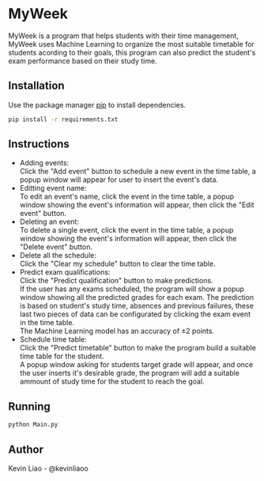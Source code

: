 # MyWeek

MyWeek is a program that helps students with their time management, MyWeek uses Machine Learning to organize the most suitable timetable for students acording to their goals, this program can also predict the student's exam performance based on their study time.  

## Installation

Use the package manager [pip](https://pip.pypa.io/en/stable/) to install dependencies.

```bash
pip install -r requirements.txt
```

## Instructions
* Adding events:\
Click the "Add event" button to schedule a new event in the time table, a popup window will appear for user to insert the event's data.
* Editting event name:\
To edit an event's name, click the event in the time table, a popup window showing the event's information will appear, then click the "Edit event" button. 
* Deleting an event:\
To delete a single event, click the event in the time table, a popup window showing the event's information will appear, then click the "Delete event" button. 
* Delete all the schedule:\
Click the "Clear my schedule" button to clear the time table. 
* Predict exam qualifications: \
Click the "Predict qualification" button to make predictions. \
If the user has any exams scheduled, the program will show a popup window showing all the predicted grades for each exam. The prediction is based on student's study time, absences and previous failures, these last two pieces of data can be configurated by clicking the exam event in the time table. \
The Machine Learning model has an accuracy of ±2 points.
* Schedule time table: \
Click the "Predict timetable" button to make the program build a suitable time table for the student.\
A popup window asking for students target grade will appear, and once the user inserts it's desirable grade, the program will add a suitable ammount of study time for the student to reach the goal. 

## Running

```bash
python Main.py
```

## Author
Kevin Liao - @kevinliaoo